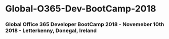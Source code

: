 # Global-O365-Dev-BootCamp-2018


### Global Office 365 Developer BootCamp 2018 - Novemeber 10th 2018 - Letterkenny, Donegal, Ireland

